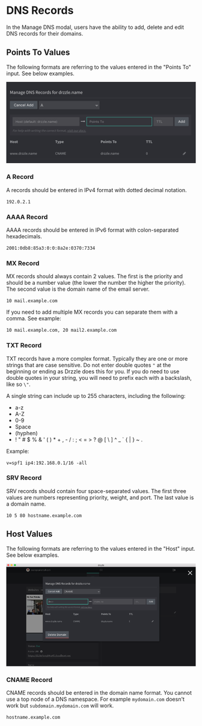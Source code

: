 # DNS Records
In the Manage DNS modal, users have the ability to add, delete and edit DNS records for their domains.


## Points To Values
The following formats are referring to the values entered in the "Points To" input. See below examples.

![Manage DNS Modal](./manage-dns-modal.png)

### A Record
A records should be entered in IPv4 format with dotted decimal notation.
```
192.0.2.1
```

### AAAA Record
AAAA records should be entered in IPv6 format with colon-separated hexadecimals.
```
2001:0db8:85a3:0:0:8a2e:0370:7334
```

### MX Record
MX records should always contain 2 values. The first is the priority and should be a number value (the lower the number the higher the priority). The second value is the domain name of the email server.
```
10 mail.example.com
```

If you need to add multiple MX records you can separate them with a comma. See example:
```
10 mail.example.com, 20 mail2.example.com
```

### TXT Record
TXT records have a more complex format. Typically they are one or more strings that are case sensitive. Do not enter double quotes ```"``` at the beginning or ending as Drzzle does this for you. If you do need to use double quotes in your string, you will need to prefix each with a backslash, like so ```\"```.

A single string can include up to 255 characters, including the following:

- a-z
- A-Z
- 0-9
- Space
- (hyphen)
- ! " # $ % & ' ( ) * + , - / : ; < = > ? @ [ \ ] ^ _ \` { | } ~ .

Example:
```
v=spf1 ip4:192.168.0.1/16 -all
```

### SRV Record
SRV records should contain four space-separated values. The first three values are numbers representing priority, weight, and port. The last value is a domain name.
```
10 5 80 hostname.example.com
```

## Host Values
The following formats are referring to the values entered in the "Host" input. See below examples.

![Manage DNS Modal](./manage-dns-host.png)

### CNAME Record
CNAME records should be entered in the domain name format. You cannot use a top node of a DNS namespace. For example ```mydomain.com``` doesn't work but ```subdomain.mydomain.com``` will work.
```
hostname.example.com
```
